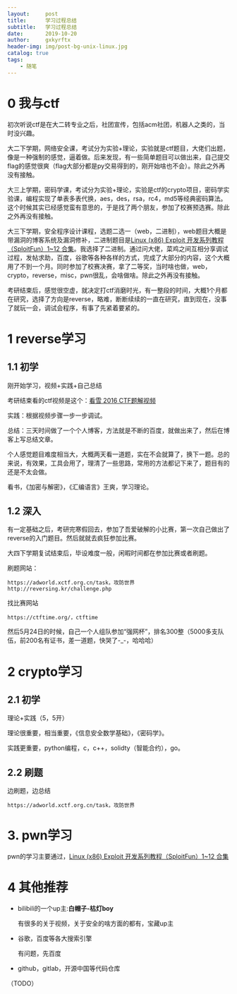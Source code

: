 ```yaml
---
layout:     post
title:      学习过程总结
subtitle:   学习过程总结
date:       2019-10-20
author:     gxkyrftx
header-img: img/post-bg-unix-linux.jpg
catalog: true
tags:
    - 随笔
---
```

# 0 我与ctf

初次听说ctf是在大二转专业之后，社团宣传，包括acm社团，机器人之类的，当时没兴趣。

大二下学期，网络安全课，考试分为实验+理论，实验就是ctf题目，大佬们出题，像是一种强制的感觉，逼着做。后来发现，有一些简单题目可以做出来，自己提交flag的感觉很爽（flag大部分都是py交易得到的，刚开始啥也不会）。除此之外再没有接触。

大三上学期，密码学课，考试分为实验+理论，实验是ctf的crypto项目，密码学实验课，编程实现了单表多表代换，aes，des，rsa，rc4，md5等经典密码算法。这个时候其实已经感觉蛮有意思的，于是找了两个朋友，参加了校赛预选赛。除此之外再没有接触。

大三下学期，安全程序设计课程，选题二选一（web，二进制），web题目大概是带漏洞的博客系统及漏洞修补，二进制题目是[Linux (x86) Exploit 开发系列教程（SploitFun）1~12 合集](https://bbs.pediy.com/thread-217390.htm)。我选择了二进制。通过问大佬，菜鸡之间互相分享调试过程，发帖求助，百度，谷歌等各种各样的方式，完成了大部分的内容，这个大概用了不到一个月。同时参加了校赛决赛，拿了二等奖，当时啥也做，web，crypto，reverse，misc，pwn很乱，会啥做啥。除此之外再没有接触。

考研结束后，感觉很空虚，就决定打ctf消磨时光，有一整段的时间，大概1个月都在研究，选择了方向是reverse，略难，断断续续的一直在研究，直到现在，没事了就玩一会，调试会程序，有事了先紧着要紧的。

# 1 reverse学习

## 1.1 初学

刚开始学习，视频+实践+自己总结

考研结束看的ctf视频是这个：[看雪 2016 CTF题解视频](https://www.kanxue.com/book-brief-35.htm)

实践：根据视频步骤一步一步调试。

总结：三天时间做了一个个人博客，方法就是不断的百度，就做出来了，然后在博客上写总结文章。

个人感觉题目难度相当大，大概两天看一道题，实在不会就算了，换下一题。总的来说，有效果，工具会用了，理清了一些思路，常用的方法都记下来了，题目有的还是不太会做。



看书，《加密与解密》，《汇编语言》王爽，学习理论。

## 1.2 深入

有一定基础之后，考研完寒假回去，参加了吾爱破解的小比赛，第一次自己做出了reverse的入门题目。然后就就去疯狂参加比赛。

大四下学期复试结束后，毕设难度一般，闲暇时间都在参加比赛或者刷题。

刷题网站：

```
https://adworld.xctf.org.cn/task，攻防世界
http://reversing.kr/challenge.php
```

找比赛网站

```
https://ctftime.org/，ctftime
```

然后5月24日的时候，自己一个人组队参加“强网杯”，排名300整（5000多支队伍，前200名有证书，差一道题，快哭了-_-，哈哈哈）

# 2 crypto学习

## 2.1 初学

理论+实践（5，5开）

理论很重要，相当重要，《信息安全数学基础》，《密码学》。

实践更重要，python编程，c，c++，solidty（智能合约），go。

## 2.2 刷题

边刷题，边总结

```
https://adworld.xctf.org.cn/task，攻防世界
```



# 3. pwn学习

pwn的学习主要通过，[Linux (x86) Exploit 开发系列教程（SploitFun）1~12 合集](https://bbs.pediy.com/thread-217390.htm)

# 4 其他推荐

- bilibili的一个up主:**白帽子-枯灯boy**

  有很多的关于视频，关于安全的啥方面的都有，宝藏up主

- 谷歌，百度等各大搜索引擎

  有问题，先百度
  
- github，gitlab，开源中国等代码仓库

（TODO）